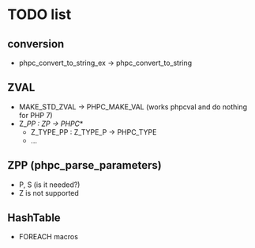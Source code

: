 # TODO list

## conversion
- phpc_convert_to_string_ex -> phpc_convert_to_string

## ZVAL 
- MAKE_STD_ZVAL -> PHPC_MAKE_VAL (works phpcval and do nothing for PHP 7)
- Z_*_PP : Z_*_P -> PHPC_*
  - Z_TYPE_PP : Z_TYPE_P -> PHPC_TYPE
  - ...

## ZPP (phpc_parse_parameters)
- P, S (is it needed?)
- Z is not supported

## HashTable
- FOREACH macros

